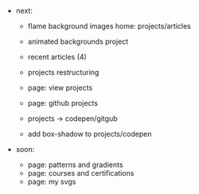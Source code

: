 - next: 

    - flame background images home: projects/articles
    - animated backgrounds project

    - recent articles (4)

    - projects restructuring
    - page: view projects
    - page: github projects
    - projects -> codepen/gitgub
    - add box-shadow to projects/codepen

- soon:
    - page: patterns and gradients
    - page: courses and certifications
    - page: my svgs